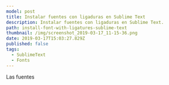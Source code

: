 ```yaml
---
model: post
title: Instalar fuentes con ligaduras en Sublime Text
description: Instalar fuentes con ligaduras en Sublime Text.
path: install-font-with-ligatures-sublime-text
thumbnail: /img/screenshot_2019-03-17_11-15-36.png
date: 2019-03-17T15:03:27.829Z
published: false
tags:
  - SublimeText
  - Fonts
---
```


Las fuentes
